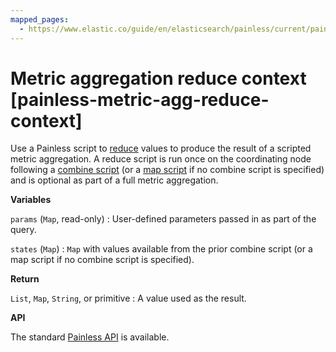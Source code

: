 ```yaml
---
mapped_pages:
  - https://www.elastic.co/guide/en/elasticsearch/painless/current/painless-metric-agg-reduce-context.html
---
```


# Metric aggregation reduce context [painless-metric-agg-reduce-context]

Use a Painless script to [reduce](/reference/data-analysis/aggregations/search-aggregations-metrics-scripted-metric-aggregation.md) values to produce the result of a scripted metric aggregation. A reduce script is run once on the coordinating node following a [combine script](/reference/scripting-languages/painless/painless-metric-agg-combine-context.md) (or a [map script](/reference/scripting-languages/painless/painless-metric-agg-map-context.md) if no combine script is specified) and is optional as part of a full metric aggregation.

**Variables**

`params` (`Map`, read-only)
:   User-defined parameters passed in as part of the query.

`states` (`Map`)
:   `Map` with values available from the prior combine script (or a map script if no combine script is specified).

**Return**

`List`, `Map`, `String`, or primitive
:   A value used as the result.

**API**

The standard [Painless API](https://www.elastic.co/guide/en/elasticsearch/painless/current/painless-api-reference-shared.html) is available.

